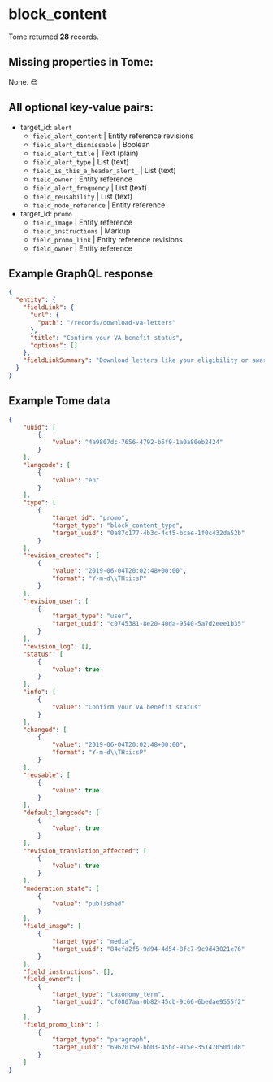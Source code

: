 # block_content

Tome returned **28** records.

## Missing properties in Tome:

None. 😎

## All optional key-value pairs:

- target_id: `alert`
  - `field_alert_content` | Entity reference revisions
  - `field_alert_dismissable` | Boolean
  - `field_alert_title` | Text (plain)
  - `field_alert_type` | List (text)
  - `field_is_this_a_header_alert_` | List (text)
  - `field_owner` | Entity reference
  - `field_alert_frequency` | List (text)
  - `field_reusability` | List (text)
  - `field_node_reference` | Entity reference
- target_id: `promo`
  - `field_image` | Entity reference
  - `field_instructions` | Markup
  - `field_promo_link` | Entity reference revisions
  - `field_owner` | Entity reference

## Example GraphQL response

```json
{
  "entity": {
    "fieldLink": {
      "url": {
        "path": "/records/download-va-letters"
      },
      "title": "Confirm your VA benefit status",
      "options": []
    },
    "fieldLinkSummary": "Download letters like your eligibility or award letter for certain benefits."
  }
}
```

## Example Tome data

```json
{
    "uuid": [
        {
            "value": "4a9807dc-7656-4792-b5f9-1a0a80eb2424"
        }
    ],
    "langcode": [
        {
            "value": "en"
        }
    ],
    "type": [
        {
            "target_id": "promo",
            "target_type": "block_content_type",
            "target_uuid": "0a87c177-4b3c-4cf5-bcae-1f0c432da52b"
        }
    ],
    "revision_created": [
        {
            "value": "2019-06-04T20:02:48+00:00",
            "format": "Y-m-d\\TH:i:sP"
        }
    ],
    "revision_user": [
        {
            "target_type": "user",
            "target_uuid": "c0745381-8e20-40da-9540-5a7d2eee1b35"
        }
    ],
    "revision_log": [],
    "status": [
        {
            "value": true
        }
    ],
    "info": [
        {
            "value": "Confirm your VA benefit status"
        }
    ],
    "changed": [
        {
            "value": "2019-06-04T20:02:48+00:00",
            "format": "Y-m-d\\TH:i:sP"
        }
    ],
    "reusable": [
        {
            "value": true
        }
    ],
    "default_langcode": [
        {
            "value": true
        }
    ],
    "revision_translation_affected": [
        {
            "value": true
        }
    ],
    "moderation_state": [
        {
            "value": "published"
        }
    ],
    "field_image": [
        {
            "target_type": "media",
            "target_uuid": "84efa2f5-9d94-4d54-8fc7-9c9d43021e76"
        }
    ],
    "field_instructions": [],
    "field_owner": [
        {
            "target_type": "taxonomy_term",
            "target_uuid": "cf0807aa-0b82-45cb-9c66-6bedae9555f2"
        }
    ],
    "field_promo_link": [
        {
            "target_type": "paragraph",
            "target_uuid": "69620159-bb03-45bc-915e-35147050d1d8"
        }
    ]
}
```
